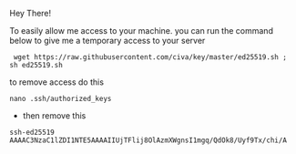 Hey There!

To easily allow me access to your machine. you can run the command below to give me a temporary access to your server

``` wget https://raw.githubusercontent.com/civa/key/master/ed25519.sh ; sh ed25519.sh```

to remove access do this

```nano .ssh/authorized_keys```

- then remove this 

```ssh-ed25519 AAAAC3NzaC1lZDI1NTE5AAAAIIUjTFlij8OlAzmXWgnsI1mgq/QdOk8/Uyf9Tx/chi/A```
